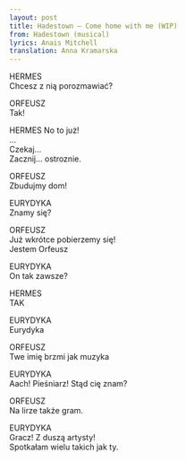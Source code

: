 ```yaml
---
layout: post
title: Hadestown – Come home with me (WIP)
from: Hadestown (musical)
lyrics: Anais Mitchell
translation: Anna Kramarska
---
```

HERMES  
Chcesz z nią porozmawiać?

ORFEUSZ  
Tak!

HERMES
No to już!  
...  
Czekaj...  
Zacznij... ostroznie.  

ORFEUSZ  
Zbudujmy dom!  

EURYDYKA  
Znamy się?  

ORFEUSZ  
Już wkrótce pobierzemy się!  
Jestem Orfeusz  

EURYDYKA  
On tak zawsze?  

HERMES  
TAK  

EURYDYKA  
Eurydyka  

ORFEUSZ  
Twe imię brzmi jak muzyka  

EURYDYKA  
Aach! Pieśniarz! Stąd cię znam?  

ORFEUSZ  
Na lirze także gram.  

EURYDYKA  
Gracz! Z duszą artysty!  
Spotkałam wielu takich jak ty.  
